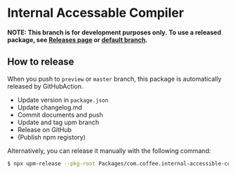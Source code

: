 Internal Accessable Compiler
===

**NOTE: This branch is for development purposes only.**
**To use a released package, see [Releases page](https://github.com/mob-sakai/InternalAccessibleCompilerForUnity/releases) or [default branch](https://github.com/mob-sakai/InternalAccessibleCompilerForUnity).**

## How to release

When you push to `preview` or `master` branch, this package is automatically released by GitHubAction.

* Update version in `package.json` 
* Update changelog.md
* Commit documents and push
* Update and tag upm branch
* Release on GitHub
* (Publish npm registory)

Alternatively, you can release it manually with the following command:

```bash
$ npx upm-release --pkg-root Packages/com.coffee.internal-accessible-compiler --debug
```
